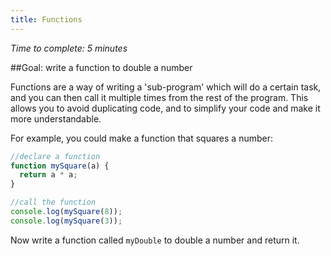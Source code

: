 ```yaml
---
title: Functions
---
```

_Time to complete: 5 minutes_

##Goal: write a function to double a number

Functions are a way of writing a 'sub-program' which will do a certain task, and you can then call it multiple times from the rest of the program. This allows you to avoid duplicating code, and to simplify your code and make it more understandable. 

For example, you could make a function that squares a number:
```javascript
//declare a function
function mySquare(a) {
  return a * a;
}

//call the function
console.log(mySquare(8));
console.log(mySquare(3));
```

Now write a function called ```myDouble``` to double a number and return it.
